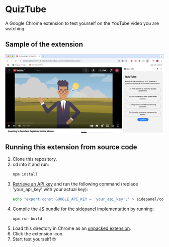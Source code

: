 # QuizTube

A Google Chrome extension to test yourself on the YouTube video you are watching.

## Sample of the extension

![sample](images/sample.png)

## Running this extension from source code

1. Clone this repository.
2. cd into it and run:
   ```sh
   npm install
   ```
3. [Retrieve an API key](https://ai.google.dev/gemini-api/docs/api-key) and run the following command (replace 'your_api_key' with your actual key):
   ```sh
   echo "export const GOOGLE_API_KEY = 'your_api_key';" > sidepanel/config.js
   ```
4. Compile the JS bundle for the sidepanel implementation by running:
   ```sh
   npm run build
   ```
5. Load this directory in Chrome as an [unpacked extension](https://developer.chrome.com/docs/extensions/mv3/getstarted/development-basics/#load-unpacked).
6. Click the extension icon.
7. Start test yourself! 🤓
